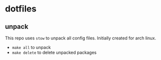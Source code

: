 # dotfiles
## unpack
This repo uses `stow` to unpack all config files. Initially created for arch linux.
* `make all` to unpack
* `make delete` to delete unpacked packages
